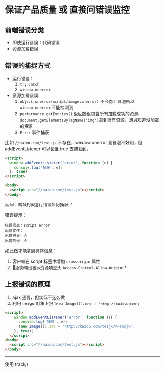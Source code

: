 # 保证产品质量 或 直接问错误监控

## 前端错误分类

* 即使运行错误：代码错误
* 资源加载错误

## 错误的捕捉方式

* 运行错误：
  1. `try catch`
  1. `window.onerror`
* 资源加载错误:
  1. `object.onerror(script/image.onerror)` 不会向上冒泡所以 `window.onerror` 不能检测到
  1. `performance.getEntries()` 返回数组包含所有加载成功的资源，`document.getElementsByTagName('img')`拿到所有资源，想减知道没加载的资源
  1. `Error` 事件捕获

比如 `//baidu.com/test.js` 不存在，window.onerror 是冒泡不好用，但 addEventListener 可以设置 true 去捕获到。

```html
<script>
  window.addEventListener('error', function (e) {
    console.log('捕获', e);
  }, true);
</script>

<body>
  <script src="//baidu.com/test.js"></script>
</body>
```

延伸：跨域的js运行错误如何捕获？

错误提示：

```
错误信息：script error
出错文件：
出错行号: 0
出错列号: 0
```

如此做才能拿到具体信息：

1. 客户端在 script 标签中增加 `crossorigin` 属性
1. 服务端设置js资源响应头 `Access-Control-Allow-Origin`: *

## 上报错误的原理

1. ajax 通信，但实际不这么做
1. 利用 image 对象上报 `(new Image()).src = 'http://baidu.com';`

```html
<script>
    window.addEventListener('error', function (e) {
      console.log('捕获', e);
      (new Image()).src = 'http://baidu.com/tesjk?r=tksjk';
    }, true);
  </script>
<body>
  <script src="//baidu.com/test.js"></script>
</body>
```

---

使用 trackjs